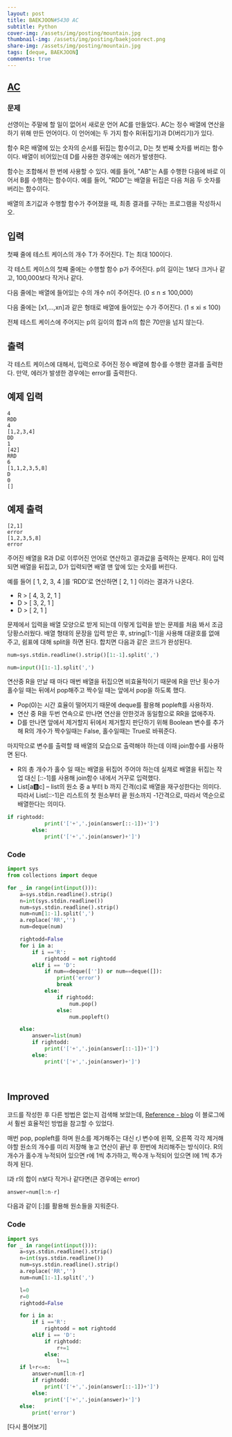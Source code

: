 ```yaml
---
layout: post
title: BAEKJOON#5430 AC
subtitle: Python
cover-img: /assets/img/posting/mountain.jpg
thumbnail-img: /assets/img/posting/baekjoonrect.png
share-img: /assets/img/posting/mountain.jpg
tags: [deque, BAEKJOON]
comments: true
---
```


## [AC](https://www.acmicpc.net/problem/5430)

### 문제

선영이는 주말에 할 일이 없어서 새로운 언어 AC를 만들었다. AC는 정수 배열에 연산을 하기 위해 만든 언어이다. 이 언어에는 두 가지 함수 R(뒤집기)과 D(버리기)가 있다.

함수 R은 배열에 있는 숫자의 순서를 뒤집는 함수이고, D는 첫 번째 숫자를 버리는 함수이다. 배열이 비어있는데 D를 사용한 경우에는 에러가 발생한다.

함수는 조합해서 한 번에 사용할 수 있다. 예를 들어, "AB"는 A를 수행한 다음에 바로 이어서 B를 수행하는 함수이다. 예를 들어, "RDD"는 배열을 뒤집은 다음 처음 두 숫자를 버리는 함수이다.

배열의 초기값과 수행할 함수가 주어졌을 때, 최종 결과를 구하는 프로그램을 작성하시오.

## 입력

첫째 줄에 테스트 케이스의 개수 T가 주어진다. T는 최대 100이다.

각 테스트 케이스의 첫째 줄에는 수행할 함수 p가 주어진다. p의 길이는 1보다 크거나 같고, 100,000보다 작거나 같다.

다음 줄에는 배열에 들어있는 수의 개수 n이 주어진다. (0 ≤ n ≤ 100,000)

다음 줄에는 [x1,...,xn]과 같은 형태로 배열에 들어있는 수가 주어진다. (1 ≤ xi ≤ 100)

전체 테스트 케이스에 주어지는 p의 길이의 합과 n의 합은 70만을 넘지 않는다.

## 출력

각 테스트 케이스에 대해서, 입력으로 주어진 정수 배열에 함수를 수행한 결과를 출력한다. 만약, 에러가 발생한 경우에는 error를 출력한다.

## 예제 입력

```
4
RDD
4
[1,2,3,4]
DD
1
[42]
RRD
6
[1,1,2,3,5,8]
D
0
[]
```

## 예제 출력

```
[2,1]
error
[1,2,3,5,8]
error
```

주어진 배열을 R과 D로 이루어진 언어로 연산하고 결과값을 출력하는 문제다.
R이 입력되면 배열을 뒤집고, D가 입력되면 배열 맨 앞에 있는 숫자를 버린다.

예를 들어 [ 1, 2, 3, 4 ]를 ‘RDD’로 연산하면 [ 2, 1 ] 이라는 결과가 나온다.

- R > [ 4, 3, 2, 1 ]
- D > [ 3, 2, 1 ]
- D > [ 2, 1 ]

문제에서 입력을 배열 모양으로 받게 되는데 이렇게 입력을 받는 문제를 처음 봐서 조금 당황스러웠다.
배열 형태의 문장을 입력 받은 후, string[1:-1]을 사용해 대괄호를 없애 주고, 쉼표에 대해 split을 하면 된다.
합치면 다음과 같은 코드가 완성된다.

```python
num=sys.stdin.readline().strip()[1:-1].split(',')

num=input()[1:-1].split(',')
```

연산중 R을 만날 때 마다 매번 배열을 뒤집으면 비효율적이기 때문에 R을 만난 횟수가 홀수일 때는 뒤에서 pop해주고 짝수일 때는 앞에서 pop을 하도록 했다.

- Pop(0)는 시간 효율이 떨어지기 때문에 deque를 활용해 popleft를 사용하자.
- 연산 중 R을 두번 연속으로 만나면 연산을 안한것과 동일함으로 RR을 없애주자.
- D를 만나면 앞에서 제거할지 뒤에서 제거할지 판단하기 위해 Boolean 변수를 추가해 R의 개수가 짝수일때는 False, 홀수일때는 True로 바꿔준다.

마지막으로 변수를 출력할 때 배열의 모습으로 출력해야 하는데 이때 join함수를 사용하면 된다.

- R의 총 개수가 홀수 일 때는 배열을 뒤집어 주어야 하는데 실제로 배열을 뒤집는 작업 대신 [::-1]를 사용해 join함수 내에서 거꾸로 입력했다.
- List[a:b:c] – list의 원소 중 a 부터 b 까지 간격(c)로 배열을 재구성한다는 의미다.
  따라서 List[::-1]은 리스트의 첫 원소부터 끝 원소까지 -1간격으로, 따라서 역순으로 배열한다는 의미다.

```python
if rightodd:
            print('['+','.join(answer[::-1])+']')
        else:
            print('['+','.join(answer)+']')
```

### Code

```python
import sys
from collections import deque

for _ in range(int(input())):
    a=sys.stdin.readline().strip()
    n=int(sys.stdin.readline())
    num=sys.stdin.readline().strip()
    num=num[1:-1].split(',')
    a.replace('RR','')
    num=deque(num)

    rightodd=False
    for i in a:
        if i =='R':
            rightodd = not rightodd
        elif i == 'D':
            if num==deque(['']) or num==deque([]):
                print('error')
                break
            else:
                if rightodd:
                    num.pop()
                else:
                    num.popleft()

    else:
        answer=list(num)
        if rightodd:
            print('['+','.join(answer[::-1])+']')
        else:
            print('['+','.join(answer)+']')
```

<br>

## Improved

코드를 작성한 후 다른 방법은 없는지 검색해 보았는데, [Reference - blog](https://chancoding.tistory.com/41) 이 블로그에서 훨씬 효율적인 방법을 참고할 수 있었다.

매번 pop, popleft를 하며 원소를 제거해주는 대신 r,l 변수에 왼쪽, 오른쪽 각각 제거해야할 원소의 개수를 미리 저장해 놓고 연산이 끝난 후 한번에 처리해주는 방식이다.
R의 개수가 홀수개 누적되어 있으면 r에 1씩 추가하고, 짝수개 누적되어 있으면 l에 1씩 추가하게 된다.

l과 r의 합이 n보다 작거나 같다면(큰 경우에는 error)

```python
answer=num[l:n-r]
```

다음과 같이 [:]를 활용해 원소들을 지워준다.

### Code

```python
import sys
for _ in range(int(input())):
    a=sys.stdin.readline().strip()
    n=int(sys.stdin.readline())
    num=sys.stdin.readline().strip()
    a.replace('RR','')
    num=num[1:-1].split(',')

    l=0
    r=0
    rightodd=False

    for i in a:
        if i =='R':
            rightodd = not rightodd
        elif i == 'D':
            if rightodd:
                r+=1
            else:
                l+=1
    if l+r<=n:
        answer=num[l:n-r]
        if rightodd:
            print('['+','.join(answer[::-1])+']')
        else:
            print('['+','.join(answer)+']')
    else:
        print('error')
```

[다시 풀어보기]
<br>
<br>

